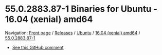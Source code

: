# 55.0.2883.87-1 Binaries for Ubuntu - 16.04 (xenial) amd64

Navigation: [Front page](/ungoogled-chromium-binaries/) / [Releases](/ungoogled-chromium-binaries/releases/) / [Ubuntu](/ungoogled-chromium-binaries/releases/ubuntu) / [16.04 (xenial) amd64](/ungoogled-chromium-binaries/releases/ubuntu/xenial_amd64) / [55.0.2883.87-1](/ungoogled-chromium-binaries/releases/ubuntu/xenial_amd64/55.0.2883.87-1)


* [See this GitHub comment](https://github.com/Eloston/ungoogled-chromium/issues/140#issuecomment-266326418)

